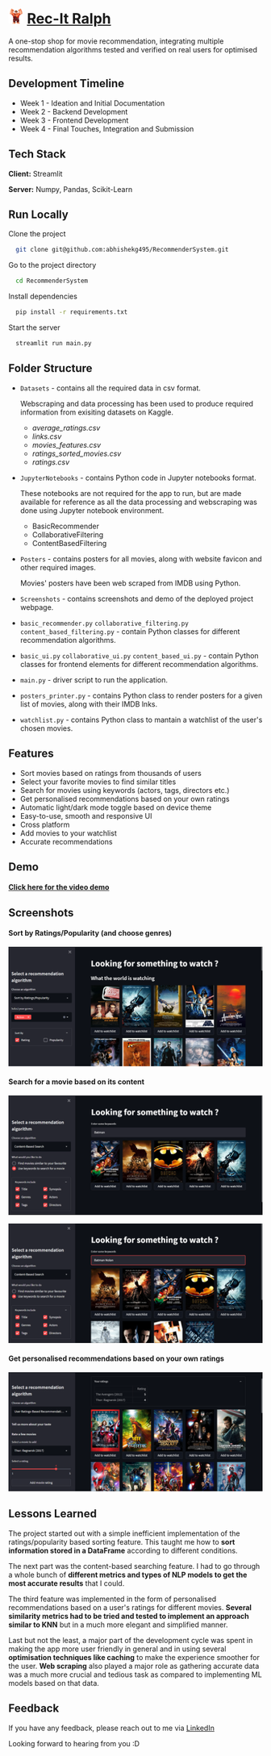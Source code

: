
# <img src ="https://github.com/abhishekg495/RecommenderSystem/blob/master/Posters/favicon.png?raw=true" width=30px> [Rec-It Ralph](https://share.streamlit.io/abhishekg495/recommendersystem/main.py)

A one-stop shop for movie recommendation, 
integrating multiple recommendation algorithms 
tested and verified on real users for optimised 
results.
## Development Timeline

- Week 1 - Ideation and Initial Documentation
- Week 2 - Backend Development
- Week 3 - Frontend Development
- Week 4 - Final Touches, Integration and Submission


## Tech Stack

**Client:** Streamlit

**Server:** Numpy, Pandas, Scikit-Learn


## Run Locally

Clone the project

```bash
  git clone git@github.com:abhishekg495/RecommenderSystem.git
```

Go to the project directory

```bash
  cd RecommenderSystem
```

Install dependencies

```bash
  pip install -r requirements.txt
```

Start the server

```bash
  streamlit run main.py
```



## Folder Structure

-   `Datasets` - contains all the required data in csv format.

    Webscraping and data processing has been used to produce required information from exisiting datasets on Kaggle.

    -   _average_ratings.csv_
    -   _links.csv_
    -   _movies_features.csv_
    -   _ratings_sorted_movies.csv_
    -   _ratings.csv_

-   `JupyterNotebooks` - contains Python code in Jupyter notebooks format.

    These notebooks are not required for the app to run, but are made available for reference as all the data processing and webscraping was done using Jupyter notebook environment.

    -   BasicRecommender
    -   CollaborativeFiltering
    -   ContentBasedFiltering

-   `Posters` - contains posters for all movies, along with website favicon and other required images.

    Movies' posters have been web scraped from IMDB using Python.

-   `Screenshots` - contains screenshots and demo of the deployed project webpage.

-   `basic_recommender.py` `collaborative_filtering.py` `content_based_filtering.py` - contain Python classes for different recommendation algorithms.

-   `basic_ui.py` `collaborative_ui.py` `content_based_ui.py` - contain Python classes for frontend elements for different recommendation algorithms.

-   `main.py` - driver script to run the application.

-   `posters_printer.py` - contains Python class to render posters for a given list of movies, along with their IMDB lnks.

-   `watchlist.py` - contains Python class to mantain a watchlist of the user's chosen movies.


## Features

- Sort movies based on ratings from thousands of users
- Select your favorite movies to find similar titles
- Search for movies using keywords (actors, tags, directors etc.)
- Get personalised recommendations based on your own ratings
- Automatic light/dark mode toggle based on device theme
- Easy-to-use, smooth and responsive UI
- Cross platform
- Add movies to your watchlist
- Accurate recommendations


## Demo

#### [Click here for the video demo](https://drive.google.com/file/d/12PXyHQ6lLVX45cxmZLl-42jd8pXvV2dh/view?usp=sharing)


## Screenshots

#### Sort by Ratings/Popularity (and choose genres)
![App Screenshot 1](https://github.com/abhishekg495/RecommenderSystem/blob/master/Screenshots/1.png?raw=true)

#### Search for a movie based on its content
![App Screenshot 2](https://github.com/abhishekg495/RecommenderSystem/blob/master/Screenshots/2.png?raw=true)

![App Screenshot 3](https://github.com/abhishekg495/RecommenderSystem/blob/master/Screenshots/3.png?raw=true)

#### Get personalised recommendations based on your own ratings
![App Screenshot 4](https://github.com/abhishekg495/RecommenderSystem/blob/master/Screenshots/4.png?raw=true)

## Lessons Learned

The project started out with a simple inefficient implementation of the ratings/popularity based sorting feature. This taught me how to **sort information stored in a DataFrame** according to different conditions.

The next part was the content-based searching feature. I had to go through a whole bunch of **different metrics and types of NLP models to get the most accurate results** that I could.

The third feature was implemented in the form of personalised recommendations based on a user's ratings for different movies. **Several similarity metrics had to be tried and tested to implement an approach similar to KNN** but in a much more elegant and simplified manner.

Last but not the least, a major part of the development cycle was spent in making the app more user friendly in general and in using several **optimisation techniques like caching** to make the experience smoother for the user.
**Web scraping** also played a major role as gathering accurate data was a much more crucial and tedious task as compared to implementing ML models based on that data.

## Feedback

If you have any feedback, please reach out to me via [LinkedIn](https://www.linkedin.com/in/abhishek-gupta-099288175/)

Looking forward to hearing from you :D
